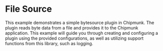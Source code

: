 # File Source

This example demonstrates a simple bytesource plugin in Chipmunk.
The plugin reads byte data from a file and provides it to the Chipmunk application.
This example will guide you through creating and configuring a plugin using the provided configurations, as well as utilizing support functions from this library, such as logging.
